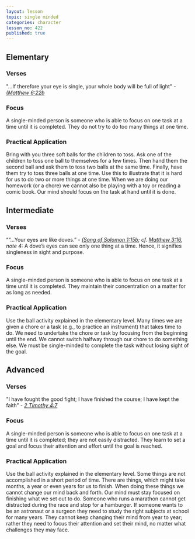 ```yaml
---
layout: lesson
topic: single minded
categories: character
lesson_no: 422
published: true
---
```


## Elementary
### Verses 
"…If therefore your eye is single, your whole body will be full of light" - _[(Matthew 6:22b](http://online.recoveryversion.org/bibleverses.asp?fvid=160&lvid=160)_

### Focus
A single-minded person is someone who is able to focus on one task at a time until it is completed. They do not try to do too many things at one time. 

### Practical Application
 Bring with you three soft balls for the children to toss. Ask one of the children to toss one ball to themselves for a few times. Then hand them the second ball and ask them to toss two balls at the same time. Finally, have them try to toss three balls at one time. Use this to illustrate that it is hard for us to do two or more things at one time. When we are doing our homework (or a 
chore) we cannot also be playing with a toy or reading a comic book. Our mind should focus on the task at hand until it is done. 

## Intermediate

### Verses
““…Your eyes are like doves.” - _[(Song of Solomon 1:15b](http://online.recoveryversion.org/bibleverses.asp?fvid=25511&lvid=25511); cf. [Matthew 3:16](http://online.recoveryversion.org/bibleverses.asp?fvid=64&lvid=64), note 4:_ A dove’s eyes can see only one thing at a time. Hence, it signifies singleness in sight and purpose.

### Focus
A single-minded person is someone who is able to focus on one task at a time until it is completed. They maintain their concentration on a matter for as long as needed.

### Practical Application
Use the ball activity explained in the elementary level. Many times we are 
given a chore or a task (e.g., to practice an instrument) that takes time to do. We need to undertake the chore or task by focusing from the beginning until the end. We cannot switch halfway through our chore to do something else. We must be single-minded to complete the task without losing sight of the goal.

## Advanced

### Verses
"I have fought the good fight; I have finished the course; I have kept the faith” - _[2 Timothy 4:7](http://online.recoveryversion.org/bibleverses.asp?fvid=6733&lvid=6733)_

### Focus
A single-minded person is someone who is able to focus on one task at a time until it is completed; they are not easily distracted. They learn to set a goal and focus their attention and effort until the goal is reached.

### Practical Application
 Use the ball activity explained in the elementary level. Some things are not 
accomplished in a short period of time. There are things, which might take months, a year or even years for us to finish. When doing these things we cannot change our mind back and forth. Our mind must stay focused on finishing what we set out to do. Someone who runs a marathon cannot get distracted during the race and stop for a hamburger. If someone wants to be an astronaut or a surgeon they need to study the right subjects at school for many years. They cannot keep changing their mind from year to year; rather they need to focus their attention and set their mind, no matter what challenges they may face.